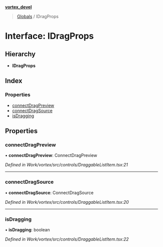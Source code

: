 **[vortex_devel](../README.md)**

> [Globals](../globals.md) / IDragProps

# Interface: IDragProps

## Hierarchy

* **IDragProps**

## Index

### Properties

* [connectDragPreview](idragprops.md#connectdragpreview)
* [connectDragSource](idragprops.md#connectdragsource)
* [isDragging](idragprops.md#isdragging)

## Properties

### connectDragPreview

•  **connectDragPreview**: ConnectDragPreview

*Defined in Work/vortex/src/controls/DraggableListItem.tsx:21*

___

### connectDragSource

•  **connectDragSource**: ConnectDragSource

*Defined in Work/vortex/src/controls/DraggableListItem.tsx:20*

___

### isDragging

•  **isDragging**: boolean

*Defined in Work/vortex/src/controls/DraggableListItem.tsx:22*

